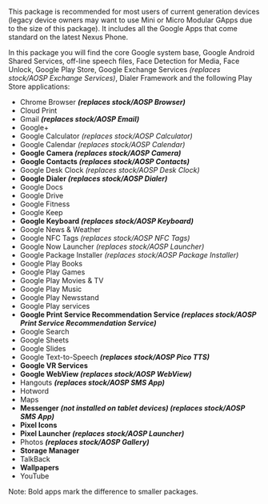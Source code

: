 This package is recommended for most users of current generation devices (legacy device owners may want to use Mini or Micro Modular GApps due to the size of this package). It includes all the Google Apps that come standard on the latest Nexus Phone.

In this package you will find the core Google system base, Google Android Shared Services, off-line speech files, Face Detection for Media, Face Unlock, Google Play Store, Google Exchange Services _(replaces stock/AOSP Exchange Services)_, Dialer Framework and the following Play Store applications:

* Chrome Browser **_(replaces stock/AOSP Browser)_**
* Cloud Print
* Gmail **_(replaces stock/AOSP Email)_**
* Google+
* Google Calculator _(replaces stock/AOSP Calculator)_
* Google Calendar _(replaces stock/AOSP Calendar)_
* **Google Camera _(replaces stock/AOSP Camera)_**
* **Google Contacts _(replaces stock/AOSP Contacts)_**
* Google Desk Clock _(replaces stock/AOSP Desk Clock)_
* **Google Dialer _(replaces stock/AOSP Dialer)_**
* Google Docs
* Google Drive
* Google Fitness
* Google Keep
* **Google Keyboard _(replaces stock/AOSP Keyboard)_**
* Google News & Weather
* Google NFC Tags _(replaces stock/AOSP NFC Tags)_
* Google Now Launcher _(replaces stock/AOSP Launcher)_
* Google Package Installer _(replaces stock/AOSP Package Installer)_
* Google Play Books
* Google Play Games
* Google Play Movies & TV
* Google Play Music
* Google Play Newsstand
* Google Play services
* **Google Print Service Recommendation Service _(replaces stock/AOSP Print Service Recommendation Service)_**
* Google Search
* Google Sheets
* Google Slides
* Google Text-to-Speech **_(replaces stock/AOSP Pico TTS)_**
* **Google VR Services**
* **Google WebView _(replaces stock/AOSP WebView)_**
* Hangouts **_(replaces stock/AOSP SMS App)_**
* Hotword
* Maps
* **Messenger _(not installed on tablet devices) (replaces stock/AOSP SMS App)_**
* **Pixel Icons**
* **Pixel Launcher _(replaces stock/AOSP Launcher)_**
* Photos **_(replaces stock/AOSP Gallery)_**
* **Storage Manager**
* TalkBack
* **Wallpapers**
* YouTube

Note: Bold apps mark the difference to smaller packages.